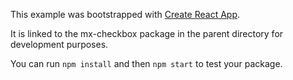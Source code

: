 This example was bootstrapped with [Create React App](https://github.com/facebook/create-react-app).

It is linked to the mx-checkbox package in the parent directory for development purposes.

You can run `npm install` and then `npm start` to test your package.
